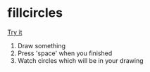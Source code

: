 # fillcircles
[Try it]()<br>
1. Draw something
2. Press 'space' when you finished
3. Watch circles which will be in your drawing
